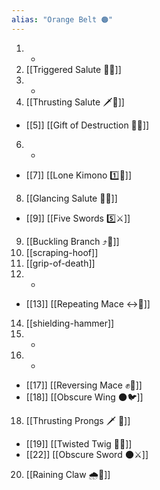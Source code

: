```yaml
---
alias: "Orange Belt 🟠"
---
```


1. -
2. [[Triggered Salute 🔫🫡]]
3. -
4. [[Thrusting Salute 🗡️🫡]]
- [[5]] [[Gift of Destruction 🎁💥]]
6. -
- [[7]] [[Lone Kimono 1️⃣👘]]
8. [[Glancing Salute 👀🫡]]
- [[9]] [[Five Swords 5️⃣⚔️]]
9. [[Buckling Branch ⤴️🌳]]
10. [[scraping-hoof]]
11. [[grip-of-death]]
12. -
- [[13]] [[Repeating Mace ↔️👊]]
14. [[shielding-hammer]]
15. -
16. -
- [[17]] [[Reversing Mace ✊🔄]]
- [[18]] [[Obscure Wing 🌑🐦]]
18. [[Thrusting Prongs 🗡️ 🍴]]
- [[19]] [[Twisted Twig 🔀🌿]]
- [[22]] [[Obscure Sword 🌑⚔️]]
20. [[Raining Claw 🌧️🐯]]
